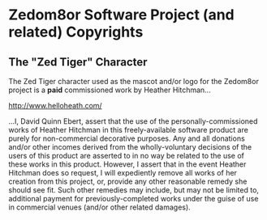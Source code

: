 Zedom8or Software Project (and related) Copyrights
==================================================

The "Zed Tiger" Character
-------------------------

The Zed Tiger character used as the mascot and/or logo for the Zedom8or project is a **paid** commissioned work by Heather Hitchman...

http://www.helloheath.com/

...I, David Quinn Ebert, assert that the use of the personally-commissioned works of Heather Hitchman in this freely-available software product are purely for non-commercial decorative purposes.  Any and all donations and/or other incomes derived from the wholly-voluntary decisions of the users of this product are asserted to in no way be related to the use of these works in this product.  However, I assert that in the event Heather Hitchman does so request, I will expediently remove all works of her creation from this project, or, provide any other reasonable remedy she should see fit.  Such other remedies may include, but may not be limited to, additional payment for previously-completed works under the guise of use in commercial venues (and/or other related damages).